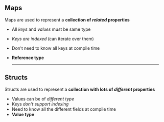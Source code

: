 ## Maps

Maps are used to represent a **collection of _related_ properties**

- All _keys_ and _values_ must be same type
- _Keys are indexed_ (can iterate over them)
- Don't need to know all keys at compile time
- **Reference type**

  <hr>

## Structs

Structs are used to represent a **collection with lots of _different_ properties**

- Values can be of _different type_
- Keys _don't support indexing_
- Need to know all the different fields at compile time
- **Value type**
